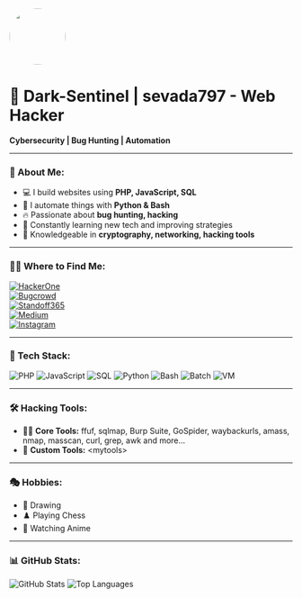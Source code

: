 <img src="https://i.pinimg.com/736x/66/29/a1/6629a1d91d3bb3c35ebaee170215bdf3.jpg" width="100" height="100" style="border-radius: 50%;">

# 👾 Dark-Sentinel | sevada797 - Web Hacker 

**Cybersecurity | Bug Hunting | Automation**  

---

### 🚀 About Me:
- 💻 I build websites using **PHP, JavaScript, SQL**
- 🐍 I automate things with **Python & Bash**
- 🔥 Passionate about **bug hunting, hacking**
- 🎯 Constantly learning new tech and improving strategies
- 🔑 Knowledgeable in **cryptography, networking, hacking tools**

---

### 🕵️‍♂️ Where to Find Me:

[![HackerOne](https://img.shields.io/badge/HackerOne-%23111111.svg?&logo=HackerOne&logoColor=white)](https://hackerone.com/sevada797)  
[![Bugcrowd](https://img.shields.io/badge/Bugcrowd-%23FF6600.svg?&logo=Bugcrowd&logoColor=white)](https://bugcrowd.com/sevada797)  
[![Standoff365](https://img.shields.io/badge/Standoff365-%230065FF.svg?&logo=target&logoColor=white)](https://standoff365.com/en-US/profile/Myst1cAura0/)  
[![Medium](https://img.shields.io/badge/Medium-%23000000.svg?&logo=Medium&logoColor=white)](https://medium.com/@zatikyan.sevada)  
[![Instagram](https://img.shields.io/badge/Instagram-%23E4405F.svg?&logo=Instagram&logoColor=white)](https://www.instagram.com/sevada797)  

---

### 🔧 Tech Stack:
![PHP](https://img.shields.io/badge/PHP-%23777BB4.svg?&logo=php&logoColor=white) ![JavaScript](https://img.shields.io/badge/JavaScript-%23F7DF1E.svg?&logo=javascript&logoColor=black) ![SQL](https://img.shields.io/badge/SQL-%23007ACC.svg?&logo=databricks&logoColor=white) ![Python](https://img.shields.io/badge/Python-%233776AB.svg?&logo=python&logoColor=white) ![Bash](https://img.shields.io/badge/Bash-%232E3440.svg?&logo=gnu-bash&logoColor=white) ![Batch](https://img.shields.io/badge/Batch-%23114874.svg?&logo=windows-terminal&logoColor=white) ![VM](https://img.shields.io/badge/Virtual%20Machines-%230078D7.svg?&logo=vmware&logoColor=white)

---

### 🛠️ Hacking Tools:
- 🕵️‍♂️ **Core Tools:** ffuf, sqlmap, Burp Suite, GoSpider, waybackurls, amass, nmap, masscan, curl, grep, awk and more...
- 🔧 **Custom Tools:** \<mytools\>

---

### 🎭 Hobbies:
- 🎨 Drawing
- ♟️ Playing Chess
- 🎥 Watching Anime

---

### 📊 GitHub Stats:
![GitHub Stats](https://github-readme-stats.vercel.app/api?username=sevada797&show_icons=true&theme=radical)
![Top Languages](https://github-readme-stats.vercel.app/api/top-langs/?username=sevada797&layout=compact&theme=radical)

